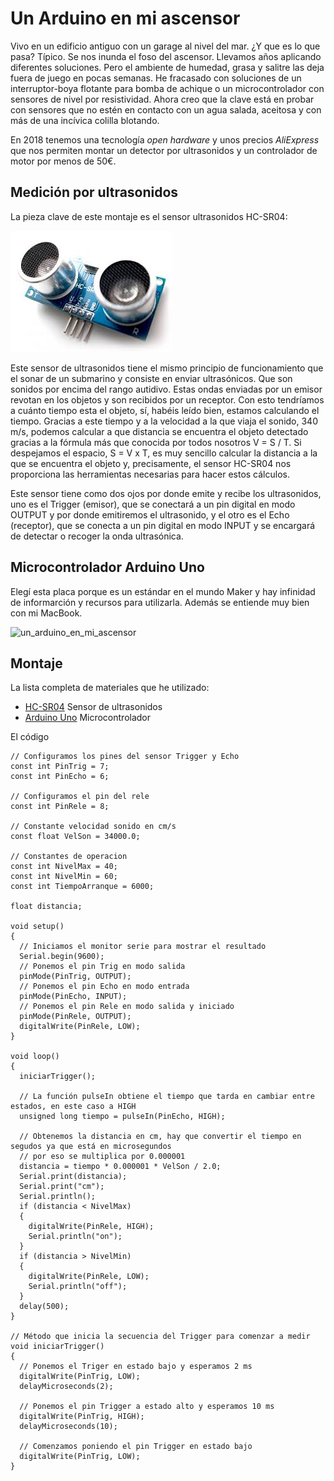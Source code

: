 # Un Arduino en mi ascensor
Vivo en un edificio antiguo con un garage al nivel del mar. ¿Y que es lo que pasa? Típico. Se nos inunda el foso del ascensor. 
Llevamos años aplicando diferentes soluciones. Pero el ambiente de humedad, grasa y salitre las deja fuera de juego en pocas semanas. He fracasado con soluciones de un interruptor-boya flotante para bomba de achique o un microcontrolador con sensores de nivel por resistividad.
Ahora creo que la clave está en probar con sensores que no estén en contacto con un agua salada, aceitosa y con más de una incívica colilla blotando. 

En 2018 tenemos una tecnología _open hardware_ y unos precios _AliExpress_ que nos permiten montar un detector por ultrasonidos y un controlador de motor por menos de 50€. 

## Medición por ultrasonidos
La pieza clave de este montaje es el sensor ultrasonidos HC-SR04:

![un_arduino_en_mi_ascensor](https://github.com/McOrts/un_arduino_en_mi_ascensor/blob/master/HC-SR04.jpg?raw=true)

Este sensor de ultrasonidos tiene el mismo principio de funcionamiento que el sonar de un submarino y consiste en enviar ultrasónicos. Que son sonidos por encima del rango autidivo. Estas ondas enviadas por un emisor revotan en los objetos y son recibidos por un receptor. Con esto tendríamos a cuánto tiempo esta el objeto, sí, habéis leído bien, estamos calculando el tiempo. Gracias a este tiempo y a la velocidad a la que viaja el sonido, 340 m/s, podemos calcular a que distancia se encuentra el objeto detectado gracias a la fórmula más que conocida por todos nosotros V = S / T. Si despejamos el espacio, S = V x T, es muy sencillo calcular la distancia a la que se encuentra el objeto y, precisamente, el sensor HC-SR04 nos proporciona las herramientas necesarias para hacer estos cálculos.

Este sensor tiene como dos ojos por donde emite y recibe los ultrasonidos, uno es el Trigger (emisor), que se conectará a un pin digital en modo OUTPUT y por donde emitiremos el ultrasonido, y el otro es el Echo (receptor), que se conecta a un pin digital en modo INPUT y se encargará de detectar o recoger la onda ultrasónica.

## Microcontrolador Arduino Uno
Elegí esta placa porque es un estándar en el mundo Maker y hay infinidad de informarción y recursos para utilizarla. Además se entiende muy bien con mi MacBook.

![un_arduino_en_mi_ascensor](https://github.com/McOrts/un_arduino_en_mi_ascensor/blob/master/ArduinoUno-callouts1.jpeg?raw=true)

## Montaje

La lista completa de materiales que he utilizado:
* [HC-SR04](http://tienda.bricogeek.com/sensores-distancia/741-sensor-de-distancia-por-ultrasonidos-hc-sr04.html?gclid=Cj0KCQjwqM3VBRCwARIsAKcekb3qY7cWrXjUY-CE1J8Xp8oWFxz3HD6KZ_uWyTUAF_bsOsXkzUNLFgcaAgegEALw_wcB) Sensor de ultrasonidos
* [Arduino Uno](http://tienda.bricogeek.com/arduino/305-arduino-uno-0805833349009.html) Microcontrolador

El código

```
// Configuramos los pines del sensor Trigger y Echo
const int PinTrig = 7;
const int PinEcho = 6;

// Configuramos el pin del rele
const int PinRele = 8;

// Constante velocidad sonido en cm/s
const float VelSon = 34000.0;

// Constantes de operacion
const int NivelMax = 40;
const int NivelMin = 60;
const int TiempoArranque = 6000;

float distancia;

void setup()
{
  // Iniciamos el monitor serie para mostrar el resultado
  Serial.begin(9600);
  // Ponemos el pin Trig en modo salida
  pinMode(PinTrig, OUTPUT);
  // Ponemos el pin Echo en modo entrada
  pinMode(PinEcho, INPUT);
  // Ponemos el pin Rele en modo salida y iniciado
  pinMode(PinRele, OUTPUT);
  digitalWrite(PinRele, LOW);
}

void loop()
{
  iniciarTrigger();
  
  // La función pulseIn obtiene el tiempo que tarda en cambiar entre estados, en este caso a HIGH
  unsigned long tiempo = pulseIn(PinEcho, HIGH);
  
  // Obtenemos la distancia en cm, hay que convertir el tiempo en segudos ya que está en microsegundos
  // por eso se multiplica por 0.000001
  distancia = tiempo * 0.000001 * VelSon / 2.0;
  Serial.print(distancia);
  Serial.print("cm");
  Serial.println();
  if (distancia < NivelMax)
  {
    digitalWrite(PinRele, HIGH);
    Serial.println("on");
  }
  if (distancia > NivelMin)
  {
    digitalWrite(PinRele, LOW);
    Serial.println("off");
  }
  delay(500);
}
 
// Método que inicia la secuencia del Trigger para comenzar a medir
void iniciarTrigger()
{
  // Ponemos el Triger en estado bajo y esperamos 2 ms
  digitalWrite(PinTrig, LOW);
  delayMicroseconds(2);
  
  // Ponemos el pin Trigger a estado alto y esperamos 10 ms
  digitalWrite(PinTrig, HIGH);
  delayMicroseconds(10);
  
  // Comenzamos poniendo el pin Trigger en estado bajo
  digitalWrite(PinTrig, LOW);
}
```
